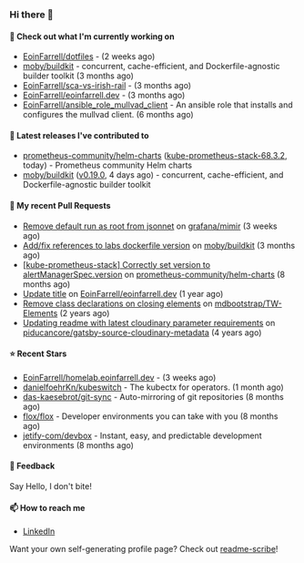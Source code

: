 ### Hi there 👋

#### 👷 Check out what I'm currently working on

- [EoinFarrell/dotfiles](https://github.com/EoinFarrell/dotfiles) -  (2 weeks ago)
- [moby/buildkit](https://github.com/moby/buildkit) - concurrent, cache-efficient, and Dockerfile-agnostic builder toolkit (3 months ago)
- [EoinFarrell/sca-vs-irish-rail](https://github.com/EoinFarrell/sca-vs-irish-rail) -  (3 months ago)
- [EoinFarrell/eoinfarrell.dev](https://github.com/EoinFarrell/eoinfarrell.dev) -  (3 months ago)
- [EoinFarrell/ansible_role_mullvad_client](https://github.com/EoinFarrell/ansible_role_mullvad_client) - An ansible role that installs and configures the mullvad client. (6 months ago)

#### 🔭 Latest releases I've contributed to

- [prometheus-community/helm-charts](https://github.com/prometheus-community/helm-charts) ([kube-prometheus-stack-68.3.2](https://github.com/prometheus-community/helm-charts/releases/tag/kube-prometheus-stack-68.3.2), today) - Prometheus community Helm charts
- [moby/buildkit](https://github.com/moby/buildkit) ([v0.19.0](https://github.com/moby/buildkit/releases/tag/v0.19.0), 4 days ago) - concurrent, cache-efficient, and Dockerfile-agnostic builder toolkit

#### 🔨 My recent Pull Requests

- [Remove default run as root from jsonnet](https://github.com/grafana/mimir/pull/10339) on [grafana/mimir](https://github.com/grafana/mimir) (3 weeks ago)
- [Add/fix references to labs dockerfile version](https://github.com/moby/buildkit/pull/5447) on [moby/buildkit](https://github.com/moby/buildkit) (3 months ago)
- [[kube-prometheus-stack] Correctly set version to alertManagerSpec.version](https://github.com/prometheus-community/helm-charts/pull/4561) on [prometheus-community/helm-charts](https://github.com/prometheus-community/helm-charts) (8 months ago)
- [Update title](https://github.com/EoinFarrell/eoinfarrell.dev/pull/29) on [EoinFarrell/eoinfarrell.dev](https://github.com/EoinFarrell/eoinfarrell.dev) (1 year ago)
- [Remove class declarations on closing elements](https://github.com/mdbootstrap/TW-Elements/pull/1071) on [mdbootstrap/TW-Elements](https://github.com/mdbootstrap/TW-Elements) (2 years ago)
- [Updating readme with latest cloudinary parameter requirements](https://github.com/piducancore/gatsby-source-cloudinary-metadata/pull/1) on [piducancore/gatsby-source-cloudinary-metadata](https://github.com/piducancore/gatsby-source-cloudinary-metadata) (4 years ago)

#### ⭐ Recent Stars

- [EoinFarrell/homelab.eoinfarrell.dev](https://github.com/EoinFarrell/homelab.eoinfarrell.dev) -  (3 weeks ago)
- [danielfoehrKn/kubeswitch](https://github.com/danielfoehrKn/kubeswitch) - The kubectx  for operators. (1 month ago)
- [das-kaesebrot/git-sync](https://github.com/das-kaesebrot/git-sync) - Auto-mirroring of git repositories (8 months ago)
- [flox/flox](https://github.com/flox/flox) - Developer environments you can take with you (8 months ago)
- [jetify-com/devbox](https://github.com/jetify-com/devbox) - Instant, easy, and predictable development environments (8 months ago)

#### 💬 Feedback

Say Hello, I don't bite!

#### 📫 How to reach me

- [LinkedIn](https://www.linkedin.com/in/eoinfarrell/)

Want your own self-generating profile page? Check out [readme-scribe](https://github.com/muesli/readme-scribe)!

